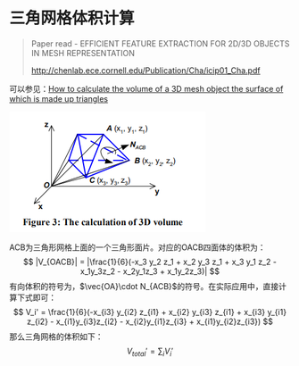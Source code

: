 # 三角网格体积计算

> Paper read - EFFICIENT FEATURE EXTRACTION FOR 2D/3D OBJECTS IN MESH REPRESENTATION
>
> http://chenlab.ece.cornell.edu/Publication/Cha/icip01_Cha.pdf

可以参见：[How to calculate the volume of a 3D mesh object the surface of which is made up triangles](https://stackoverflow.com/questions/1406029/how-to-calculate-the-volume-of-a-3d-mesh-object-the-surface-of-which-is-made-up)

![](./image/mesh-volume.png)

ACB为三角形网格上面的一个三角形面片。对应的OACB四面体的体积为：
$$
|V_{OACB}| = |\frac{1}{6}(-x_3 y_2 z_1 + x_2 y_3 z_1 + x_3 y_1 z_2 - x_1y_3z_2 - x_2y_1z_3 + x_1y_2z_3)|
$$
有向体积的符号为，$\vec{OA}\cdot N_{ACB}$的符号。在实际应用中，直接计算下式即可：
$$
V_i' = \frac{1}{6}(-x_{i3} y_{i2} z_{i1} + x_{i2} y_{i3} z_{i1} + x_{i3} y_{i1} z_{i2} - x_{i1}y_{i3}z_{i2} - x_{i2}y_{i1}z_{i3} + x_{i1}y_{i2}z_{i3})
$$
那么三角网格的体积如下：
$$
V_{total}' = \sum_i V_i'
$$
